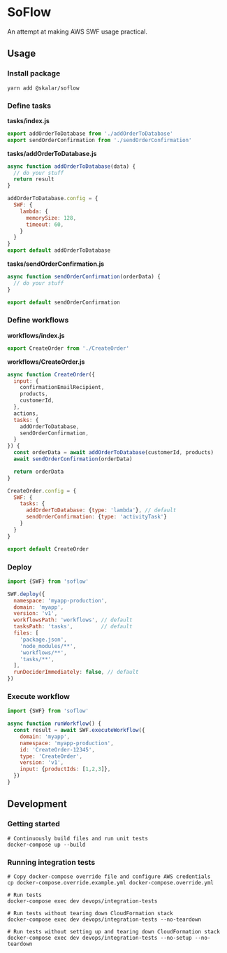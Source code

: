 # SoFlow

An attempt at making AWS SWF usage practical.


## Usage

### Install package

```shell
yarn add @skalar/soflow
```

### Define tasks

__tasks/index.js__

```javascript
export addOrderToDatabase from './addOrderToDatabase'
export sendOrderConfirmation from './sendOrderConfirmation'
```

__tasks/addOrderToDatabase.js__
```javascript
async function addOrderToDatabase(data) {
  // do your stuff
  return result
}

addOrderToDatabase.config = {
  SWF: {
    lambda: {
      memorySize: 128,
      timeout: 60,
    }
  }
}
export default addOrderToDatabase
```

__tasks/sendOrderConfirmation.js__
```javascript
async function sendOrderConfirmation(orderData) {
  // do your stuff
}

export default sendOrderConfirmation
```

### Define workflows

__workflows/index.js__
```javascript
export CreateOrder from './CreateOrder'
```

__workflows/CreateOrder.js__
```javascript
async function CreateOrder({
  input: {
    confirmationEmailRecipient,
    products,
    customerId,
  },
  actions,
  tasks: {
    addOrderToDatabase,
    sendOrderConfirmation,
  }
}) {
  const orderData = await addOrderToDatabase(customerId, products)
  await sendOrderConfirmation(orderData)

  return orderData
}

CreateOrder.config = {
  SWF: {
    tasks: {
      addOrderToDatabase: {type: 'lambda'}, // default
      sendOrderConfirmation: {type: 'activityTask'}
    }
  }
}

export default CreateOrder
```

### Deploy
```javascript
import {SWF} from 'soflow'

SWF.deploy({
  namespace: 'myapp-production',
  domain: 'myapp',
  version: 'v1',
  workflowsPath: 'workflows', // default
  tasksPath: 'tasks',         // default
  files: [
    'package.json',
    'node_modules/**',
    'workflows/**',
    'tasks/**',
  ],
  runDeciderImmediately: false, // default
})
```

### Execute workflow
```javascript
import {SWF} from 'soflow'

async function runWorkflow() {
  const result = await SWF.executeWorkflow({
    domain: 'myapp',
    namespace: 'myapp-production',
    id: 'CreateOrder-12345',
    type: 'CreateOrder',
    version: 'v1',
    input: {productIds: [1,2,3]},
  })
}
```

## Development

### Getting started


```shell
# Continuously build files and run unit tests
docker-compose up --build
```

### Running integration tests
```shell
# Copy docker-compose override file and configure AWS credentials
cp docker-compose.override.example.yml docker-compose.override.yml

# Run tests
docker-compose exec dev devops/integration-tests

# Run tests without tearing down CloudFormation stack
docker-compose exec dev devops/integration-tests --no-teardown

# Run tests without setting up and tearing down CloudFormation stack
docker-compose exec dev devops/integration-tests --no-setup --no-teardown
```

